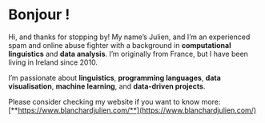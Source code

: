 # Bonjour !

Hi, and thanks for stopping by! My name’s Julien, and I’m an experienced spam and online abuse fighter with a background in **computational linguistics** and **data analysis**. I’m originally from France, but I have been living in Ireland since 2010.

I’m passionate about **linguistics**, **programming languages**, **data visualisation**, **machine learning**, and **data-driven projects**.

Please consider checking my website if you want to know more: [**https://www.blanchardjulien.com/**](https://www.blanchardjulien.com/)
